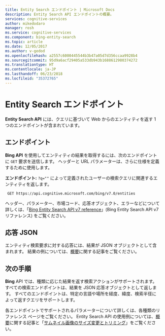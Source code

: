 ```yaml
---
title: Entity Search エンドポイント | Microsoft Docs
description: Entity Search API エンドポイントの概要。
services: cognitive-services
author: mikedodaro
manager: rosh
ms.service: cognitive-services
ms.component: bing-entity-search
ms.topic: article
ms.date: 12/05/2017
ms.author: v-gedod
ms.openlocfilehash: a2557c6000445544b3b47a05d7d356ccaa9928b4
ms.sourcegitcommit: 95d9a6acf29405a533db943b1688612980374272
ms.translationtype: HT
ms.contentlocale: ja-JP
ms.lasthandoff: 06/23/2018
ms.locfileid: "35372765"
---
```

# <a name="entity-search-endpoint"></a>Entity Search エンドポイント
**Entity Search API** には、クエリに基づいて Web からのエンティティを返す 1 つのエンドポイントが含まれています。

## <a name="endpoint"></a>エンドポイント
**Bing API** を使用してエンティティの結果を取得するには、次のエンドポイントに `GET` 要求を送信します。 ヘッダーと URL パラメーターは、さらに仕様を定義するために使用します。

**エンドポイント:** `?q=""` によって定義されたユーザーの検索クエリに関連するエンティティを返します。
```
 GET https://api.cognitive.microsoft.com/bing/v7.0/entities
```

ヘッダー、パラメーター、市場コード、応答オブジェクト、エラーなどについて詳しくは、「[Bing Entity Search API v7 reference](https://docs.microsoft.com/rest/api/cognitiveservices/bing-entities-api-v7-reference)」(Bing Entity Search API v7 リファレンス) をご覧ください。

## <a name="response-json"></a>応答 JSON
エンティティ検索要求に対する応答には、結果が JSON オブジェクトとして含まれます。 結果の例については、[概要](https://docs.microsoft.com/azure/cognitive-services/bing-entities-search/quick-start)に関する記事をご覧ください。

## <a name="next-steps"></a>次の手順
**Bing** API では、種類に応じた結果を返す検索アクションがサポートされます。 すべての検索エンドポイントは、結果を JSON 応答オブジェクトとして返します。  すべてのエンドポイントは、特定の言語や場所を経度、緯度、検索半径によって返すクエリをサポートします。

各エンドポイントでサポートされるパラメーターについて詳しくは、各種類のリファレンス ページをご覧ください。
Entity Search API の使用例については、[概要](https://docs.microsoft.com/azure/cognitive-services/bing-entities-search/quick-start)に関する記事と「[サムネイル画像のサイズ変更とトリミング](https://docs.microsoft.com/azure/cognitive-services/bing-entities-search/resize-and-crop-thumbnails)」をご覧ください。